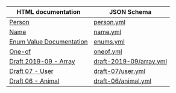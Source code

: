 | HTML documentation                                                                  | JSON Schema                                                                     |
| ----------------------------------------------------------------------------------- | ------------------------------------------------------------------------------- |
| [Person](/json-schema-static-docs/examples/person.html)                             | [person.yml](/json-schema-static-docs/yml/person.yml)                           |
| [Name](/json-schema-static-docs/examples/name.html)                                 | [name.yml](/json-schema-static-docs/yml/name.yml)                               |
| [Enum Value Documentation](/json-schema-static-docs/examples/enums.html)            | [enums.yml](/json-schema-static-docs/yml/enums.yml)                             |
| [One-of](/json-schema-static-docs/examples/oneof.html)                              | [oneof.yml](/json-schema-static-docs/yml/oneof.yml)                             |
| [Draft 2019-09 - Array](/json-schema-static-docs/examples/draft-2019-09/array.html) | [draft-2019-09/array.yml](/json-schema-static-docs/yml/draft-2019-09/array.yml) |
| [Draft 07 - User](/json-schema-static-docs/examples/draft-07/user.html)             | [draft-07/user.yml](/json-schema-static-docs/yml/draft-07/user.yml)             |
| [Draft 06 - Animal](/json-schema-static-docs/examples/draft-06/animal.html)         | [draft-06/animal.yml](/json-schema-static-docs/yml/draft-06/animal.yml)         |
